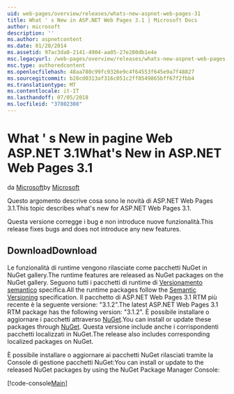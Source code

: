 ```yaml
---
uid: web-pages/overview/releases/whats-new-aspnet-web-pages-31
title: What ' s New in ASP.NET Web Pages 3.1 | Microsoft Docs
author: microsoft
description: ''
ms.author: aspnetcontent
ms.date: 01/20/2014
ms.assetid: 97ac3da0-2141-4904-aa05-27e280db1e4e
msc.legacyurl: /web-pages/overview/releases/whats-new-aspnet-web-pages-31
msc.type: authoredcontent
ms.openlocfilehash: 48aa780c99fc9326e9c4f64553f645e9a7f48827
ms.sourcegitcommit: b28cd0313af316c051c2ff8549865bff67f2fbb4
ms.translationtype: MT
ms.contentlocale: it-IT
ms.lasthandoff: 07/05/2018
ms.locfileid: "37802308"
---
```

<a name="whats-new-in-aspnet-web-pages-31"></a><span data-ttu-id="07703-102">What ' s New in pagine Web ASP.NET 3.1</span><span class="sxs-lookup"><span data-stu-id="07703-102">What's New in ASP.NET Web Pages 3.1</span></span>
====================
<span data-ttu-id="07703-103">da [Microsoft](https://github.com/microsoft)</span><span class="sxs-lookup"><span data-stu-id="07703-103">by [Microsoft](https://github.com/microsoft)</span></span>

<span data-ttu-id="07703-104">Questo argomento descrive cosa sono le novità di ASP.NET Web Pages 3.1.</span><span class="sxs-lookup"><span data-stu-id="07703-104">This topic describes what's new for ASP.NET Web Pages 3.1.</span></span>

<span data-ttu-id="07703-105">Questa versione corregge i bug e non introduce nuove funzionalità.</span><span class="sxs-lookup"><span data-stu-id="07703-105">This release fixes bugs and does not introduce any new features.</span></span>

<a id="download"></a>
## <a name="download"></a><span data-ttu-id="07703-106">Download</span><span class="sxs-lookup"><span data-stu-id="07703-106">Download</span></span>

<span data-ttu-id="07703-107">Le funzionalità di runtime vengono rilasciate come pacchetti NuGet in NuGet gallery.</span><span class="sxs-lookup"><span data-stu-id="07703-107">The runtime features are released as NuGet packages on the NuGet gallery.</span></span> <span data-ttu-id="07703-108">Seguono tutti i pacchetti di runtime di [Versionamento semantico](http://semver.org/) specifica.</span><span class="sxs-lookup"><span data-stu-id="07703-108">All the runtime packages follow the [Semantic Versioning](http://semver.org/) specification.</span></span> <span data-ttu-id="07703-109">Il pacchetto di ASP.NET Web Pages 3.1 RTM più recente è la seguente versione: "3.1.2".</span><span class="sxs-lookup"><span data-stu-id="07703-109">The latest ASP.NET Web Pages 3.1 RTM package has the following version: "3.1.2".</span></span> <span data-ttu-id="07703-110">È possibile installare o aggiornare i pacchetti attraverso [NuGet](http://www.nuget.org/packages/Microsoft.AspNet.WebPages/).</span><span class="sxs-lookup"><span data-stu-id="07703-110">You can install or update these packages through [NuGet](http://www.nuget.org/packages/Microsoft.AspNet.WebPages/).</span></span> <span data-ttu-id="07703-111">Questa versione include anche i corrispondenti pacchetti localizzati in NuGet.</span><span class="sxs-lookup"><span data-stu-id="07703-111">The release also includes corresponding localized packages on NuGet.</span></span>

<span data-ttu-id="07703-112">È possibile installare o aggiornare ai pacchetti NuGet rilasciati tramite la Console di gestione pacchetti NuGet:</span><span class="sxs-lookup"><span data-stu-id="07703-112">You can install or update to the released NuGet packages by using the NuGet Package Manager Console:</span></span>

[!code-console[Main](whats-new-aspnet-web-pages-31/samples/sample1.cmd)]

